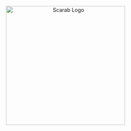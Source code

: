 <p align="center">
  <a href="https://image.flaticon.com/" target="blank"><img src="https://cdn.pixabay.com/photo/2012/04/13/14/39/scarab-32655_640.png" width="320" alt="Scarab Logo" /></a>
</p>
